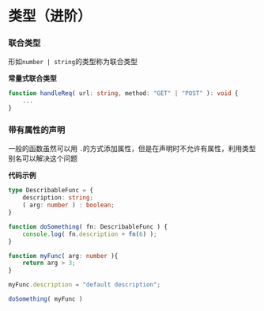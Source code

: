 # 类型（进阶）



### 联合类型

形如`number | string`的类型称为联合类型



**常量式联合类型**



```ts
function handleReq( url: string, method: "GET" | "POST" ): void {
    ...
}
```



### 带有属性的声明

一般的函数虽然可以用 `.`的方式添加属性，但是在声明时不允许有属性，利用类型别名可以解决这个问题

**代码示例**

```typescript
type DescribableFunc = {
    description: string;
    ( arg: number ) : boolean;
}

function doSomething( fn: DescribableFunc ) {
    console.log( fn.description + fn(6) );
}

function myFunc( arg: number ){
    return arg > 3;
}

myFunc.description = "default description";

doSomething( myFunc )
```



